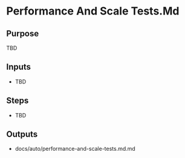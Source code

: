 # Performance And Scale Tests.Md

## Purpose

TBD

## Inputs

- TBD

## Steps

- TBD

## Outputs

- docs/auto/performance-and-scale-tests.md.md
